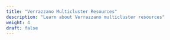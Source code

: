 ```yaml
---
title: "Verrazzano Multicluster Resources"
description: "Learn about Verrazzano multicluster resources"
weight: 4
draft: false
---
```

